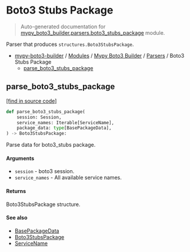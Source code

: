 # Boto3 Stubs Package

> Auto-generated documentation for [mypy_boto3_builder.parsers.boto3_stubs_package](https://github.com/youtype/mypy_boto3_builder/blob/main/mypy_boto3_builder/parsers/boto3_stubs_package.py) module.

Parser that produces `structures.Boto3StubsPackage`.

- [mypy-boto3-builder](../../README.md#mypy_boto3_builder) / [Modules](../../MODULES.md#mypy-boto3-builder-modules) / [Mypy Boto3 Builder](../index.md#mypy-boto3-builder) / [Parsers](index.md#parsers) / Boto3 Stubs Package
    - [parse_boto3_stubs_package](#parse_boto3_stubs_package)

## parse_boto3_stubs_package

[[find in source code]](https://github.com/youtype/mypy_boto3_builder/blob/main/mypy_boto3_builder/parsers/boto3_stubs_package.py#L27)

```python
def parse_boto3_stubs_package(
    session: Session,
    service_names: Iterable[ServiceName],
    package_data: type[BasePackageData],
) -> Boto3StubsPackage:
```

Parse data for boto3_stubs package.

#### Arguments

- `session` - boto3 session.
- `service_names` - All available service names.

#### Returns

Boto3StubsPackage structure.

#### See also

- [BasePackageData](../package_data.md#basepackagedata)
- [Boto3StubsPackage](../structures/boto3_stubs_package.md#boto3stubspackage)
- [ServiceName](../service_name.md#servicename)
